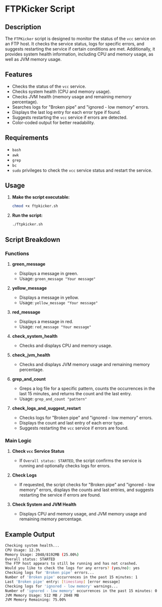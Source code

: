 
# FTPKicker Script

## Description

The `FTPKicker` script is designed to monitor the status of the `vcc` service on an FTP host. It checks the service status, logs for specific errors, and suggests restarting the service if certain conditions are met. Additionally, it provides system health information, including CPU and memory usage, as well as JVM memory usage.

## Features

- Checks the status of the `vcc` service.
- Checks system health (CPU and memory usage).
- Checks JVM health (memory usage and remaining memory percentage).
- Searches logs for "Broken pipe" and "ignored - low memory" errors.
- Displays the last log entry for each error type if found.
- Suggests restarting the `vcc` service if errors are detected.
- Color-coded output for better readability.

## Requirements

- `bash`
- `awk`
- `grep`
- `bc`
- `sudo` privileges to check the `vcc` service status and restart the service.

## Usage

1. **Make the script executable:**

    ```sh
    chmod +x ftpkicker.sh
    ```

2. **Run the script:**

    ```sh
    ./ftpkicker.sh
    ```

## Script Breakdown

### Functions

1. **green_message**
    - Displays a message in green.
    - Usage: `green_message "Your message"`

2. **yellow_message**
    - Displays a message in yellow.
    - Usage: `yellow_message "Your message"`

3. **red_message**
    - Displays a message in red.
    - Usage: `red_message "Your message"`

4. **check_system_health**
    - Checks and displays CPU and memory usage.

5. **check_jvm_health**
    - Checks and displays JVM memory usage and remaining memory percentage.

6. **grep_and_count**
    - Greps a log file for a specific pattern, counts the occurrences in the last 15 minutes, and returns the count and the last entry.
    - Usage: `grep_and_count "pattern"`

7. **check_logs_and_suggest_restart**
    - Checks logs for "Broken pipe" and "ignored - low memory" errors.
    - Displays the count and last entry of each error type.
    - Suggests restarting the `vcc` service if errors are found.

### Main Logic

1. **Check `vcc` Service Status**
    - If `Overall status: STARTED`, the script confirms the service is running and optionally checks logs for errors.

2. **Check Logs**
    - If requested, the script checks for "Broken pipe" and "ignored - low memory" errors, displays the counts and last entries, and suggests restarting the service if errors are found.

3. **Check System and JVM Health**
    - Displays CPU and memory usage, and JVM memory usage and remaining memory percentage.

## Example Output

```sh
Checking system health...
CPU Usage: 12.3%
Memory Usage: 2048/8192MB (25.00%)
Overall status: STARTED
The FTP host appears to still be running and has not crashed.
Would you like to check the logs for any errors? (yes/no): yes
Checking logs for 'Broken pipe' errors...
Number of 'Broken pipe' occurrences in the past 15 minutes: 1
Last 'Broken pipe' entry: [timestamp] [error message]
Checking logs for 'ignored - low memory' warnings...
Number of 'ignored - low memory' occurrences in the past 15 minutes: 0
JVM Memory Usage: 512 MB / 2048 MB
JVM Memory Remaining: 75.00%
